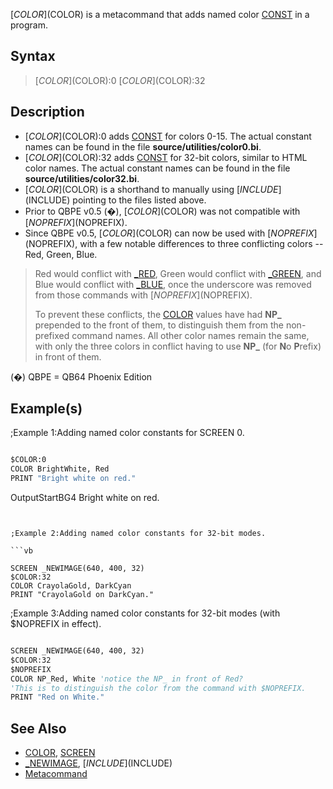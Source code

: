 [$COLOR]($COLOR) is a metacommand that adds named color [CONST](CONST) in a program.


## Syntax

>  [$COLOR]($COLOR):0
>  [$COLOR]($COLOR):32


## Description

* [$COLOR]($COLOR):0 adds [CONST](CONST) for colors 0-15. The actual constant names can be found in the file **source/utilities/color0.bi**.
* [$COLOR]($COLOR):32 adds [CONST](CONST) for 32-bit colors, similar to HTML color names. The actual constant names can be found in the file **source/utilities/color32.bi**.
* [$COLOR]($COLOR) is a shorthand to manually using [$INCLUDE]($INCLUDE) pointing to the files listed above.
* Prior to QBPE v0.5 (�), [$COLOR]($COLOR) was not compatible with [$NOPREFIX]($NOPREFIX).
* Since QBPE v0.5, [$COLOR]($COLOR) can now be used with [$NOPREFIX]($NOPREFIX), with a few notable differences to three conflicting colors -- Red, Green, Blue.

> Red would conflict with [_RED](_RED), Green would conflict with [_GREEN](_GREEN), and Blue would conflict with [_BLUE](_BLUE), once the underscore was removed from those commands with [$NOPREFIX]($NOPREFIX).
> 
> To prevent these conflicts, the [COLOR](COLOR) values have had **NP_** prepended to the front of them, to distinguish them from the non-prefixed command names.  All other color names remain the same, with only the three colors in conflict having to use **NP_** (for **N**o **P**refix) in front of them.

(�) QBPE = QB64 Phoenix Edition


## Example(s)

;Example 1:Adding named color constants for SCREEN 0.

```vb

$COLOR:0
COLOR BrightWhite, Red
PRINT "Bright white on red."

```
OutputStartBG4
Bright white on red.

```


;Example 2:Adding named color constants for 32-bit modes.

```vb

SCREEN _NEWIMAGE(640, 400, 32)
$COLOR:32
COLOR CrayolaGold, DarkCyan
PRINT "CrayolaGold on DarkCyan."

```

;Example 3:Adding named color constants for 32-bit modes (with $NOPREFIX in effect).

```vb

SCREEN _NEWIMAGE(640, 400, 32)
$COLOR:32
$NOPREFIX
COLOR NP_Red, White 'notice the NP_ in front of Red?  
'This is to distinguish the color from the command with $NOPREFIX.
PRINT "Red on White."

```


## See Also

* [COLOR](COLOR), [SCREEN](SCREEN) 
* [_NEWIMAGE](_NEWIMAGE), [$INCLUDE]($INCLUDE)
* [Metacommand](Metacommand)




